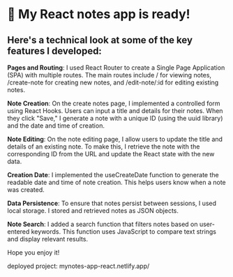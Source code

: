  # 🚀 My React notes app is ready! 

## Here's a technical look at some of the key features I developed:

**Pages and Routing**: I used React Router to create a Single Page Application (SPA) with multiple routes. The main routes include / for viewing notes, /create-note for creating new notes, and /edit-note/:id for editing existing notes.

**Note Creation**: On the create notes page, I implemented a controlled form using React Hooks. Users can input a title and details for their notes. When they click "Save," I generate a note with a unique ID (using the uuid library) and the date and time of creation.

**Note Editing**: On the note editing page, I allow users to update the title and details of an existing note. To make this, I retrieve the note with the corresponding ID from the URL and update the React state with the new data.

**Creation Date**: I implemented the useCreateDate function to generate the readable date and time of note creation. This helps users know when a note was created.

**Data Persistence**: To ensure that notes persist between sessions, I used local storage. I stored and retrieved notes as JSON objects.

**Note Search**: I added a search function that filters notes based on user-entered keywords. This function uses JavaScript to compare text strings and display relevant results.

Hope you enjoy it!

deployed project: mynotes-app-react.netlify.app/
